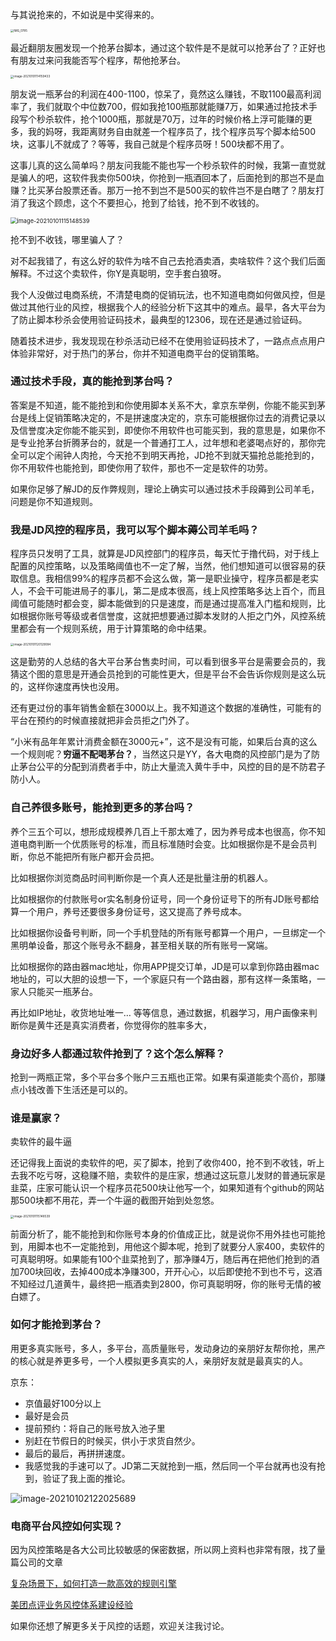与其说抢来的，不如说是中奖得来的。



<img src="https://tva1.sinaimg.cn/large/0081Kckwly1gm81lyx2qxj30u017vjum.jpg" alt="IMG_0785" style="zoom: 33%;" />



最近翻朋友圈发现一个抢茅台脚本，通过这个软件是不是就可以抢茅台了？正好也有朋友过来问我能否写个程序，帮他抢茅台。

<img src="https://tva1.sinaimg.cn/large/0081Kckwly1gm994wlozgj30mu16ywmm.jpg" alt="image-20210101114159433" style="zoom:33%;" />

朋友说一瓶茅台的利润在400-1100，惊呆了，竟然这么赚钱，不取1100最高利润率了，我们就取个中位数700，假如我抢100瓶那就能赚7万，如果通过抢技术手段写个秒杀软件，抢个1000瓶，那就是70万，过年的时候价格上浮可能赚的更多，我的妈呀，我距离财务自由就差一个程序员了，找个程序员写个脚本给500块，这事儿不就成了？等等，我自己就是个程序员呀！500块都不用了。

这事儿真的这么简单吗？朋友问我能不能也写一个秒杀软件的时候，我第一直觉就是骗人的吧，这软件我卖你500块，你抢到一瓶酒回本了，后面抢到的那岂不是血赚？比买茅台股票还香。那万一抢不到岂不是500买的软件岂不是白瞎了？朋友打消了我这个顾虑，这个不要担心，抢到了给钱，抢不到不收钱的。

<img src="/Users/zhangleilei/Library/Application Support/typora-user-images/image-20210101115148539.png" alt="image-20210101115148539" style="zoom:66%;" />



抢不到不收钱，哪里骗人了？

对不起我错了，有这么好的软件为啥不自己去抢酒卖酒，卖啥软件？这个我们后面解释。不过这个卖软件，你Y是真聪明，空手套白狼呀。

我个人没做过电商系统，不清楚电商的促销玩法，也不知道电商如何做风控，但是做过其他行业的风控，根据我个人的经验分析下这其中的难点。最早，各大平台为了防止脚本秒杀会使用验证码技术，最典型的12306，现在还是通过验证码。

随着技术进步，我发现现在秒杀活动已经不在使用验证码技术了，一路点点点用户体验非常好，对于热门的茅台，你并不知道电商平台的促销策略。

### 通过技术手段，真的能抢到茅台吗？

答案是不知道，能不能抢到和你使用脚本关系不大，拿京东举例，你能不能买到茅台是线上促销策略决定的，不是拼速度决定的，京东可能根据你过去的消费记录以及信誉度决定你能不能买到，即使你不用软件也可能买到，我的意思是，如果你不是专业抢茅台折腾茅台的，就是一个普通打工人，过年想和老婆喝点好的，那你完全可以定个闹钟人肉抢，今天抢不到明天再抢，JD抢不到就天猫抢总能抢到的，你不用软件也能抢到，即使你用了软件，那也不一定是软件的功劳。

如果你足够了解JD的反作弊规则，理论上确实可以通过技术手段薅到公司羊毛，问题是你不知道规则。

### 我是JD风控的程序员，我可以写个脚本薅公司羊毛吗？

程序员只发明了工具，就算是JD风控部门的程序员，每天忙于撸代码，对于线上配置的风控策略，以及策略阈值也不一定了解，当然，他们想知道可以很容易的获取信息。我相信99%的程序员都不会这么做，第一是职业操守，程序员都是老实人，不会干可能进局子的事儿，第二是成本很高，线上风控策略多达上百个，而且阈值可能随时都会变，脚本能做到的只是速度，而是通过提高准入门槛和规则，比如根据你账号等级或者信誉度，这就把想要通过脚本发财的人拒之门外，风控系统里都会有一个规则系统，用于计算策略的命中结果。

<img src="https://tva1.sinaimg.cn/large/0081Kckwly1gm828fgkzgj30vk0u0kjl.jpg" alt="image-20210101120129084" style="zoom:33%;" />



这是勤劳的人总结的各大平台茅台售卖时间，可以看到很多平台是需要会员的，我猜这个图的意思是开通会员抢到的可能性更大，但是平台不会告诉你规则是这么玩的，这样你速度再快也没用。

还有更过份的事年销售金额在3000以上。我不知道这个数据的准确性，可能有的平台在预约的时候直接就把非会员拒之门外了。

“小米有品年年累计消费金额在3000元+”，这不是没有可能，如果后台真的这么一个规则呢？**穷逼不配喝茅台？**，当然这只是YY，各大电商的风控部门是为了防止茅台公平的分配到消费者手中，防止大量流入黄牛手中，风控的目的是不防君子防小人。



### 自己养很多账号，能抢到更多的茅台吗？

养个三五个可以，想形成规模养几百上千那太难了，因为养号成本也很高，你不知道电商判断一个优质账号的标准，而且标准随时会变。比如根据你是不是会员判断，你总不能把所有账户都开会员把。

比如根据你浏览商品时间判断你是一个真人还是批量注册的机器人。

比如根据你的付款账号or实名制身份证号，同一个身份证号下的所有JD账号都给算一个用户，养号还要很多身份证号，这又提高了养号成本。

比如根据你设备号判断，同一个手机登陆的所有账号都算一个用户，一旦绑定一个黑明单设备，那这个账号永不翻身，甚至相关联的所有账号一窝端。

比如根据你的路由器mac地址，你用APP提交订单，JD是可以拿到你路由器mac地址的，可以大胆的设想一下，一个家庭只有一个路由器，那有这样一条策略，一家人只能买一瓶茅台。

再比如IP地址，收货地址唯一… 等等信息，通过数据，机器学习，用户画像来判断你是黄牛还是真实消费者，你觉得你的胜率多大，

### 身边好多人都通过软件抢到了？这个怎么解释？

抢到一两瓶正常，多个平台多个账户三五瓶也正常。如果有渠道能卖个高价，那赚点小钱改善下生活还是可以的。

### 谁是赢家？

卖软件的最牛逼

还记得我上面说的卖软件的吧，买了脚本，抢到了收你400，抢不到不收钱，听上去我不吃亏呀，这稳赚不赔，卖软件的是庄家，想通过这玩意儿发财的普通玩家是韭菜，庄家可能认识一个程序员花500块让他写一个，如果知道有个github的网站那500块都不用花，弄一个牛逼的截图开始到处忽悠。

<img src="/Users/zhangleilei/Library/Application Support/typora-user-images/image-20210101115148539.png" alt="image-20210101115148539" style="zoom:33%;" />



前面分析了，能不能抢到和你账号本身的价值成正比，就是说你不用外挂也可能抢到，用脚本也不一定能抢到，用他这个脚本呢，抢到了就要分人家400，卖软件的可真聪明呀。如果能有100个韭菜抢到了，那净赚4万，随后再在把他们抢到的酒加700块回收，去掉400成本净赚300，开开心心，以后即使抢不到也不亏，这酒不知经过几道黄牛，最终把一瓶酒卖到2800，你可真聪明呀，你的账号无情的被白嫖了。

### 如何才能抢到茅台？

用更多真实账号，多人，多平台，高质量账号，发动身边的亲朋好友帮你抢，黑产的核心就是养更多号，一个人模拟更多真实的人，亲朋好友就是最真实的人。

京东：

- 京值最好100分以上
- 最好是会员
- 提前预约：将自己的账号放入池子里
- 别赶在节假日的时候买，供小于求货自然少。
- 最后的最后，再拼拼速度。
- 我感觉我的手速可以了。JD第二天就抢到一瓶，然后同一个平台就再也没有抢到，验证了我上面的推论。

![image-20210102122025689](https://tva1.sinaimg.cn/large/0081Kckwly1gm98e4jvjnj30v00tz7d0.jpg)



### 电商平台风控如何实现？

因为风控策略是各大公司比较敏感的保密数据，所以网上资料也非常有限，找了量篇公司的文章

[复杂场景下，如何打造一款高效的规则引擎](https://mp.weixin.qq.com/s/JPpG8OSoJ3YW_eeBFrHe6w)

[美团点评业务风控体系建设经验](https://mp.weixin.qq.com/s/qzUjZ1zuUeB2vpRmmbMH9w)



如果你还想了解更多关于风控的话题，欢迎关注我讨论。